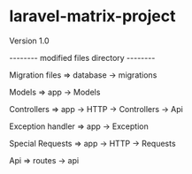# laravel-matrix-project

Version 1.0

-------- modified files directory --------

Migration files => database -> migrations

Models => app -> Models

Controllers => app -> HTTP -> Controllers -> Api

Exception handler => app -> Exception

Special Requests => app -> HTTP -> Requests

Api => routes -> api
